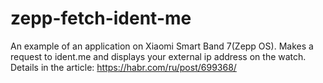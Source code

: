 # zepp-fetch-ident-me
An example of an application on Xiaomi Smart Band 7(Zepp OS). Makes a request to ident.me and displays your external ip address on the watch. Details in the article: https://habr.com/ru/post/699368/
